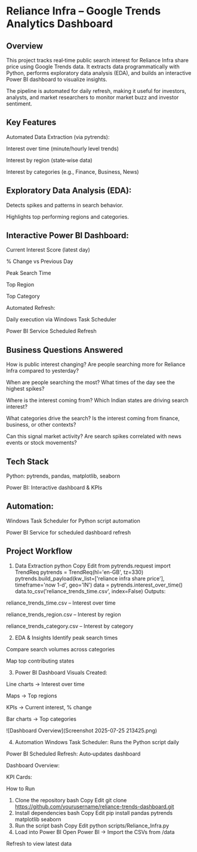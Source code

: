# Reliance Infra – Google Trends Analytics Dashboard
## Overview
This project tracks real‑time public search interest for Reliance Infra share price using Google Trends data.
It extracts data programmatically with Python, performs exploratory data analysis (EDA), and builds an interactive Power BI dashboard to visualize insights.

The pipeline is automated for daily refresh, making it useful for investors, analysts, and market researchers to monitor market buzz and investor sentiment.

## Key Features
Automated Data Extraction (via pytrends):

Interest over time (minute/hourly level trends)

Interest by region (state‑wise data)

Interest by categories (e.g., Finance, Business, News)

## Exploratory Data Analysis (EDA):

Detects spikes and patterns in search behavior.

Highlights top performing regions and categories.

## Interactive Power BI Dashboard:

Current Interest Score (latest day)

% Change vs Previous Day

Peak Search Time

Top Region

Top Category

Automated Refresh:

Daily execution via Windows Task Scheduler

Power BI Service Scheduled Refresh

## Business Questions Answered
How is public interest changing?
Are people searching more for Reliance Infra compared to yesterday?

When are people searching the most?
What times of the day see the highest spikes?

Where is the interest coming from?
Which Indian states are driving search interest?

What categories drive the search?
Is the interest coming from finance, business, or other contexts?

Can this signal market activity?
Are search spikes correlated with news events or stock movements?

## Tech Stack
Python: pytrends, pandas, matplotlib, seaborn

Power BI: Interactive dashboard & KPIs

## Automation:

Windows Task Scheduler for Python script automation

Power BI Service for scheduled dashboard refresh

## Project Workflow
1. Data Extraction
python
Copy
Edit
from pytrends.request import TrendReq
pytrends = TrendReq(hl='en-GB', tz=330)
pytrends.build_payload(kw_list=['reliance infra share price'], timeframe='now 1-d', geo='IN')
data = pytrends.interest_over_time()
data.to_csv('reliance_trends_time.csv', index=False)
Outputs:

reliance_trends_time.csv – Interest over time

reliance_trends_region.csv – Interest by region

reliance_trends_category.csv – Interest by category

2. EDA & Insights
Identify peak search times

Compare search volumes across categories

Map top contributing states

3. Power BI Dashboard
Visuals Created:

Line charts → Interest over time

Maps → Top regions

KPIs → Current interest, % change

Bar charts → Top categories

![Dashboard Overview](Screenshot 2025-07-25 213425.png)

4. Automation
Windows Task Scheduler: Runs the Python script daily

Power BI Scheduled Refresh: Auto‑updates dashboard

Dashboard Overview:

KPI Cards:

How to Run
1. Clone the repository
bash
Copy
Edit
git clone https://github.com/yourusername/reliance-trends-dashboard.git
2. Install dependencies
bash
Copy
Edit
pip install pandas pytrends matplotlib seaborn
3. Run the script
bash
Copy
Edit
python scripts/Reliance_Infra.py
4. Load into Power BI
Open Power BI → Import the CSVs from /data

Refresh to view latest data
